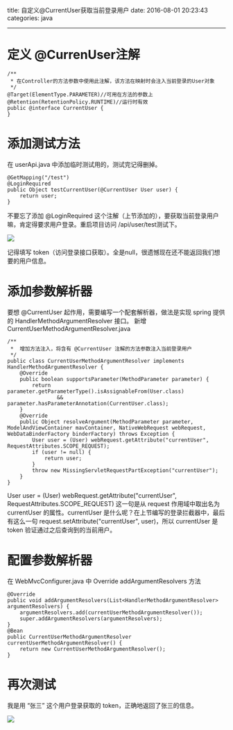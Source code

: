 title: 自定义@CurrentUser获取当前登录用户
date: 2016-08-01 20:23:43
categories: java

---

# 定义 @CurrenUser注解

	/**
	 * 在Controller的方法参数中使用此注解，该方法在映射时会注入当前登录的User对象
	 */
	@Target(ElementType.PARAMETER)//可用在方法的参数上
	@Retention(RetentionPolicy.RUNTIME)//运行时有效
	public @interface CurrentUser {
	}

# 添加测试方法
在 userApi.java 中添加临时测试用的，测试完记得删掉。

	@GetMapping("/test")
	@LoginRequired
	public Object testCurrentUser(@CurrentUser User user) {
	    return user;
	}

不要忘了添加 @LoginRequired 这个注解（上节添加的），要获取当前登录用户嘛，肯定得要求用户登录。重启项目访问 /api/user/test测试下。

![](\img\3907956-5d831a4f4501a5b8.png)

记得填写 token（访问登录接口获取）。全是null，很遗憾现在还不能返回我们想要的用户信息。

# 添加参数解析器

要想 @CurrentUser 起作用，需要编写一个配套解析器，做法是实现 spring 提供的 HandlerMethodArgumentResolver 接口。
新增 CurrentUserMethodArgumentResolver.java

	/**
	 *  增加方法注入，将含有 @CurrentUser 注解的方法参数注入当前登录用户
	 */
	public class CurrentUserMethodArgumentResolver implements HandlerMethodArgumentResolver {
	    @Override
	    public boolean supportsParameter(MethodParameter parameter) {
	        return parameter.getParameterType().isAssignableFrom(User.class)
	                && parameter.hasParameterAnnotation(CurrentUser.class);
	    }
	    @Override
	    public Object resolveArgument(MethodParameter parameter, ModelAndViewContainer mavContainer, NativeWebRequest webRequest, WebDataBinderFactory binderFactory) throws Exception {
	        User user = (User) webRequest.getAttribute("currentUser", RequestAttributes.SCOPE_REQUEST);
	        if (user != null) {
	            return user;
	        }
	        throw new MissingServletRequestPartException("currentUser");
	    }
	}

User user = (User) webRequest.getAttribute("currentUser", RequestAttributes.SCOPE_REQUEST) 这一句是从 request 作用域中取出名为 currentUser 的属性。currentUser 是什么呢？在上节编写的登录拦截器中，最后有这么一句 request.setAttribute("currentUser", user)，所以 currentUser 是 token 验证通过之后查询到的当前用户。

# 配置参数解析器
在 WebMvcConfigurer.java 中 Override addArgumentResolvers 方法

	@Override
	public void addArgumentResolvers(List<HandlerMethodArgumentResolver> argumentResolvers) {
	    argumentResolvers.add(currentUserMethodArgumentResolver());
	    super.addArgumentResolvers(argumentResolvers);
	}
	@Bean
	public CurrentUserMethodArgumentResolver currentUserMethodArgumentResolver() {
	    return new CurrentUserMethodArgumentResolver();
	}


# 再次测试
我是用 “张三” 这个用户登录获取的 token，正确地返回了张三的信息。

![](\img\3907956-1dda70c8a9342adf.png)